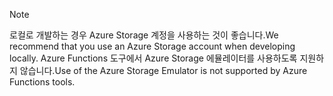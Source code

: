 >[!Note]
> <span data-ttu-id="b0c82-101">로컬로 개발하는 경우 Azure Storage 계정을 사용하는 것이 좋습니다.</span><span class="sxs-lookup"><span data-stu-id="b0c82-101">We recommend that you use an Azure Storage account when developing locally.</span></span> <span data-ttu-id="b0c82-102">Azure Functions 도구에서 Azure Storage 에뮬레이터를 사용하도록 지원하지 않습니다.</span><span class="sxs-lookup"><span data-stu-id="b0c82-102">Use of the Azure Storage Emulator is not supported by Azure Functions tools.</span></span>
